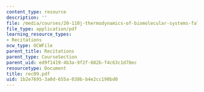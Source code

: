 ```yaml
---
content_type: resource
description: ''
file: /media/courses/20-110j-thermodynamics-of-biomolecular-systems-fall-2005/1b2e76953a0d655a038bb4e2cc198bd0_rec09.pdf
file_type: application/pdf
learning_resource_types:
- Recitations
ocw_type: OCWFile
parent_title: Recitations
parent_type: CourseSection
parent_uid: ed9f1419-4b3a-9f2f-682b-f4c63c1d78ec
resourcetype: Document
title: rec09.pdf
uid: 1b2e7695-3a0d-655a-038b-b4e2cc198bd0
---
```

